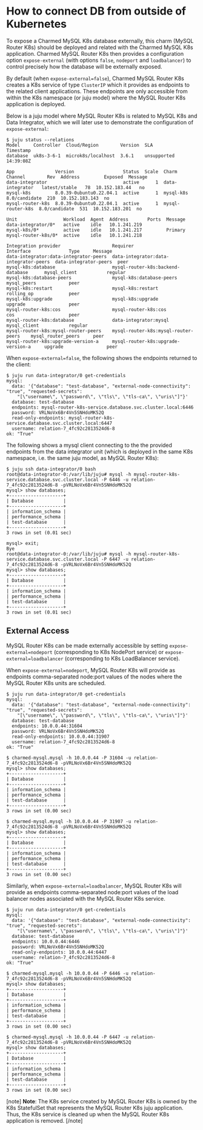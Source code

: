 # How to connect DB from outside of Kubernetes

To expose a Charmed MySQL K8s database externally, this charm (MySQL Router K8s) should be deployed and related with the Charmed MySQL K8s application. Charmed MySQL Router K8s then provides a configuration option `expose-external` (with options `false`, `nodeport` and `loadbalancer`) to control precisely how the database will be externally exposed.

By default (when `expose-external=false`), Charmed MySQL Router K8s creates a K8s service of type `ClusterIP` which it provides as endpoints to the related client applications. These endpoints are only accessible from within the K8s namespace (or juju model) where the MySQL Router K8s application is deployed.

Below is a juju model where MySQL Router K8s is related to MySQL K8s and Data Integrator, which we will later use to demonstrate the configuration of `expose-external`:

```shell
$ juju status --relations
Model     Controller  Cloud/Region        Version  SLA          Timestamp
database  uk8s-3-6-1  microk8s/localhost  3.6.1    unsupported  14:39:08Z

App               Version                  Status  Scale  Charm             Channel        Rev  Address         Exposed  Message
data-integrator                            active      1  data-integrator   latest/stable   78  10.152.183.44   no       
mysql-k8s         8.0.39-0ubuntu0.22.04.1  active      1  mysql-k8s         8.0/candidate  210  10.152.183.143  no       
mysql-router-k8s  8.0.39-0ubuntu0.22.04.1  active      1  mysql-router-k8s  8.0/candidate  531  10.152.183.201  no       

Unit                 Workload  Agent  Address       Ports  Message
data-integrator/0*   active    idle   10.1.241.219         
mysql-k8s/0*         active    idle   10.1.241.217         Primary
mysql-router-k8s/0*  active    idle   10.1.241.218         

Integration provider                   Requirer                               Interface              Type     Message
data-integrator:data-integrator-peers  data-integrator:data-integrator-peers  data-integrator-peers  peer     
mysql-k8s:database                     mysql-router-k8s:backend-database      mysql_client           regular  
mysql-k8s:database-peers               mysql-k8s:database-peers               mysql_peers            peer     
mysql-k8s:restart                      mysql-k8s:restart                      rolling_op             peer     
mysql-k8s:upgrade                      mysql-k8s:upgrade                      upgrade                peer     
mysql-router-k8s:cos                   mysql-router-k8s:cos                   cos                    peer     
mysql-router-k8s:database              data-integrator:mysql                  mysql_client           regular  
mysql-router-k8s:mysql-router-peers    mysql-router-k8s:mysql-router-peers    mysql_router_peers     peer     
mysql-router-k8s:upgrade-version-a     mysql-router-k8s:upgrade-version-a     upgrade                peer
```

When `expose-external=false`, the following shows the endpoints returned to the client:

```shell
$ juju run data-integrator/0 get-credentials
mysql:
  data: '{"database": "test-database", "external-node-connectivity": "true", "requested-secrets":
    "[\"username\", \"password\", \"tls\", \"tls-ca\", \"uris\"]"}'
  database: test-database
  endpoints: mysql-router-k8s-service.database.svc.cluster.local:6446
  password: VRLNoVx6Br4Vn5SNHdoMK52Q
  read-only-endpoints: mysql-router-k8s-service.database.svc.cluster.local:6447
  username: relation-7_4fc92c2813524d6-8
ok: "True"
```

The following shows a mysql client connecting to the the provided endpoints from the data integrator unit (which is deployed in the same K8s namespace, i.e. the same juju model, as MySQL Router K8s):

```shell
$ juju ssh data-integrator/0 bash 
root@data-integrator-0:/var/lib/juju# mysql -h mysql-router-k8s-service.database.svc.cluster.local -P 6446 -u relation-7_4fc92c2813524d6-8 -pVRLNoVx6Br4Vn5SNHdoMK52Q
mysql> show databases;
+--------------------+
| Database           |
+--------------------+
| information_schema |
| performance_schema |
| test-database      |
+--------------------+
3 rows in set (0.01 sec)

mysql> exit;
Bye
root@data-integrator-0:/var/lib/juju# mysql -h mysql-router-k8s-service.database.svc.cluster.local -P 6447 -u relation-7_4fc92c2813524d6-8 -pVRLNoVx6Br4Vn5SNHdoMK52Q
mysql> show databases;
+--------------------+
| Database           |
+--------------------+
| information_schema |
| performance_schema |
| test-database      |
+--------------------+
3 rows in set (0.01 sec)
```

## External Access

MySQL Router K8s can be made externally accessible by setting `expose-external=nodeport` (corresponding to K8s NodePort service) or `expose-external=loadbalancer` (corresponding to K8s LoadBalancer service).

When `expose-external=nodeport`, MySQL Router K8s will provide as endpoints comma-separated node:port values of the nodes where the MySQL Router K8s units are scheduled.

```shell
$ juju run data-integrator/0 get-credentials
mysql:
  data: '{"database": "test-database", "external-node-connectivity": "true", "requested-secrets":
    "[\"username\", \"password\", \"tls\", \"tls-ca\", \"uris\"]"}'
  database: test-database
  endpoints: 10.0.0.44:31604
  password: VRLNoVx6Br4Vn5SNHdoMK52Q
  read-only-endpoints: 10.0.0.44:31907
  username: relation-7_4fc92c2813524d6-8
ok: "True"

$ charmed-mysql.mysql -h 10.0.0.44 -P 31604 -u relation-7_4fc92c2813524d6-8 -pVRLNoVx6Br4Vn5SNHdoMK52Q
mysql> show databases;
+--------------------+
| Database           |
+--------------------+
| information_schema |
| performance_schema |
| test-database      |
+--------------------+
3 rows in set (0.00 sec)

$ charmed-mysql.mysql -h 10.0.0.44 -P 31907 -u relation-7_4fc92c2813524d6-8 -pVRLNoVx6Br4Vn5SNHdoMK52Q
mysql> show databases;
+--------------------+
| Database           |
+--------------------+
| information_schema |
| performance_schema |
| test-database      |
+--------------------+
3 rows in set (0.00 sec)
```

Similarly, when `expose-external=loadbalancer`, MySQL Router K8s will provide as endpoints comma-separated node:port values of the load balancer nodes associated with the MySQL Router K8s service.

```shell
$ juju run data-integrator/0 get-credentials
mysql:
  data: '{"database": "test-database", "external-node-connectivity": "true", "requested-secrets":
    "[\"username\", \"password\", \"tls\", \"tls-ca\", \"uris\"]"}'
  database: test-database
  endpoints: 10.0.0.44:6446
  password: VRLNoVx6Br4Vn5SNHdoMK52Q
  read-only-endpoints: 10.0.0.44:6447
  username: relation-7_4fc92c2813524d6-8
ok: "True"

$ charmed-mysql.mysql -h 10.0.0.44 -P 6446 -u relation-7_4fc92c2813524d6-8 -pVRLNoVx6Br4Vn5SNHdoMK52Q
mysql> show databases;
+--------------------+
| Database           |
+--------------------+
| information_schema |
| performance_schema |
| test-database      |
+--------------------+
3 rows in set (0.00 sec)

$ charmed-mysql.mysql -h 10.0.0.44 -P 6447 -u relation-7_4fc92c2813524d6-8 -pVRLNoVx6Br4Vn5SNHdoMK52Q
mysql> show databases;
+--------------------+
| Database           |
+--------------------+
| information_schema |
| performance_schema |
| test-database      |
+--------------------+
3 rows in set (0.00 sec)
```

[note]
**Note**:  The K8s service created by MySQL Router K8s is owned by the K8s StatefulSet that represents the MySQL Router K8s juju application. Thus, the K8s service is cleaned up when the MySQL Router K8s application is removed. 
[/note]
